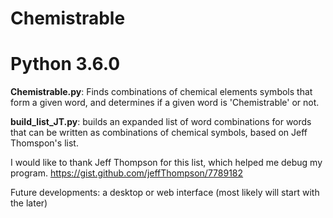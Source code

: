 # Chemistrable
# Python 3.6.0

**Chemistrable.py**: Finds combinations of chemical elements symbols that form a given word, and determines if a given word is 'Chemistrable' or not.

**build_list_JT.py**: builds an expanded list of word combinations for words that can be written as combinations of chemical symbols, based on Jeff Thomspon's list.

I would like to thank Jeff Thompson for this list, which helped me debug my program.
https://gist.github.com/jeffThompson/7789182

Future developments: a desktop or web interface (most likely will start with the later)
